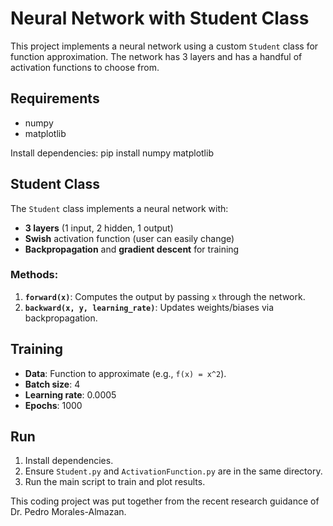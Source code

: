 # Neural Network with Student Class

This project implements a neural network using a custom `Student` class for function approximation. The network has 3 layers and has a handful of activation functions to choose from.

## Requirements

- numpy
- matplotlib

Install dependencies:
pip install numpy matplotlib

## Student Class

The `Student` class implements a neural network with:
- **3 layers** (1 input, 2 hidden, 1 output)
- **Swish** activation function (user can easily change)
- **Backpropagation** and **gradient descent** for training

### Methods:
1. **`forward(x)`**: Computes the output by passing `x` through the network.
2. **`backward(x, y, learning_rate)`**: Updates weights/biases via backpropagation.

## Training

- **Data**: Function to approximate (e.g., `f(x) = x^2`).
- **Batch size**: 4
- **Learning rate**: 0.0005
- **Epochs**: 1000

## Run

1. Install dependencies.
2. Ensure `Student.py` and `ActivationFunction.py` are in the same directory.
3. Run the main script to train and plot results.

This coding project was put together from the recent research guidance of Dr. Pedro Morales-Almazan.